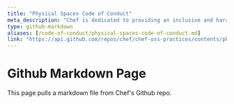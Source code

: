 ```yaml
---
title: "Physical Spaces Code of Conduct"
meta_description: "Chef is dedicated to providing an inclusive and harassment-free experience for anyone who participates in events that are organized or hosted by Chef . Learn more."
type: github-markdown
aliases: [/code-of-conduct/physical-spaces-code-of-conduct.md]
link: "https://api.github.com/repos/chef/chef-oss-practices/contents/physical-spaces-code-of-conduct.md"
---
```


# Github Markdown Page
This page pulls a markdown file from Chef's Github repo.